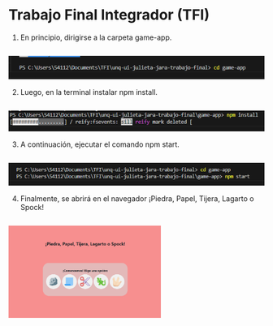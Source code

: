 # Trabajo Final Integrador (TFI) 

1. En principio, dirigirse a la carpeta game-app.

<p style="float: left;">
  <img src="game-app/src/images/readme1.png" />
</p>

2. Luego, en la terminal instalar npm install.

<p style="float: left;">
  <img src="game-app/src/images/readme4.png" />
</p>

3. A continuación, ejecutar el comando npm start.

<p style="float: left;">
  <img src="game-app/src/images/readme2.png" />
</p>

4. Finalmente, se abrirá en el navegador ¡Piedra, Papel, Tijera, Lagarto o Spock!

<p style="float: left;">
  <img src="game-app/src/images/readme3.png" width="300" />
</p>
